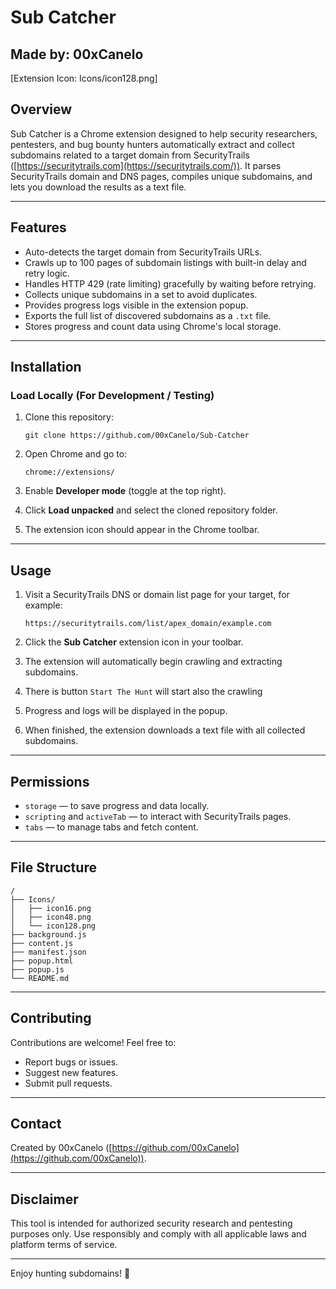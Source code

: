 # Sub Catcher
## Made by: 00xCanelo

[Extension Icon: Icons/icon128.png]

## Overview

Sub Catcher is a Chrome extension designed to help security researchers, pentesters, and bug bounty hunters automatically extract and collect subdomains related to a target domain from SecurityTrails ([https://securitytrails.com](https://securitytrails.com/)). It parses SecurityTrails domain and DNS pages, compiles unique subdomains, and lets you download the results as a text file.

---

## Features

- Auto-detects the target domain from SecurityTrails URLs.
- Crawls up to 100 pages of subdomain listings with built-in delay and retry logic.
- Handles HTTP 429 (rate limiting) gracefully by waiting before retrying.
- Collects unique subdomains in a set to avoid duplicates.
- Provides progress logs visible in the extension popup.
- Exports the full list of discovered subdomains as a `.txt` file.
- Stores progress and count data using Chrome's local storage.

---

## Installation

### Load Locally (For Development / Testing)

1. Clone this repository:
    
    `git clone https://github.com/00xCanelo/Sub-Catcher`
    
2. Open Chrome and go to:
    
    `chrome://extensions/`
    
3. Enable **Developer mode** (toggle at the top right).
4. Click **Load unpacked** and select the cloned repository folder.
5. The extension icon should appear in the Chrome toolbar.

---

## Usage

1. Visit a SecurityTrails DNS or domain list page for your target, for example:
    
    `https://securitytrails.com/list/apex_domain/example.com`
    
2. Click the **Sub Catcher** extension icon in your toolbar.
3. The extension will automatically begin crawling and extracting subdomains.
4. There is button `Start The Hunt` will start also the crawling
5. Progress and logs will be displayed in the popup.
6. When finished, the extension downloads a text file with all collected subdomains.

---

## Permissions

- `storage` — to save progress and data locally.
- `scripting` and `activeTab` — to interact with SecurityTrails pages.
- `tabs` — to manage tabs and fetch content.

---

## File Structure

```
/
├── Icons/
│   ├── icon16.png
│   ├── icon48.png
│   └── icon128.png
├── background.js
├── content.js
├── manifest.json
├── popup.html
├── popup.js
└── README.md
```

---

## Contributing

Contributions are welcome! Feel free to:

- Report bugs or issues.
- Suggest new features.
- Submit pull requests.

---

## Contact

Created by 00xCanelo ([https://github.com/00xCanelo](https://github.com/00xCanelo)).

---

## Disclaimer

This tool is intended for authorized security research and pentesting purposes only. Use responsibly and comply with all applicable laws and platform terms of service.

---

Enjoy hunting subdomains! 🚀
